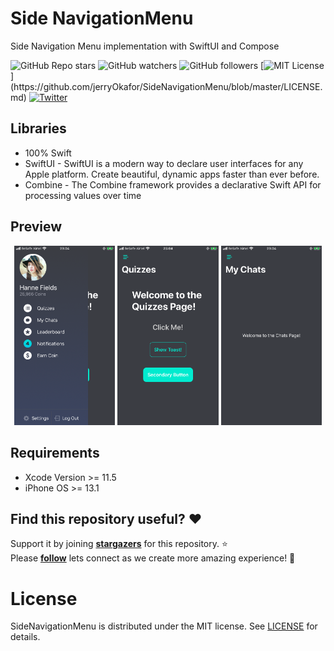 # Side NavigationMenu

Side Navigation Menu implementation  with SwiftUI and Compose

![GitHub Repo stars](https://img.shields.io/github/stars/jerryOkafor/SideNavigationMenu?style=social)
![GitHub watchers](https://img.shields.io/github/watchers/jerryOkafor/SideNavigationMenu?style=social)
![GitHub followers](https://img.shields.io/github/followers/jerryOkafor?style=social)
[![MIT License](https://img.shields.io/apm/l/atomic-design-ui.svg?)](https://github.com/jerryOkafor/SideNavigationMenu/blob/master/LICENSE.md)
[![Twitter](https://img.shields.io/badge/Twitter-@Nomns0-9C27B0.svg)](https://twitter.com/Nomns0)  

## Libraries
* 100% Swift
* SwiftUI  - SwiftUI is a modern way to declare user interfaces for any Apple platform. Create beautiful, dynamic apps faster than ever before.
* Combine - The Combine framework provides a declarative Swift API for processing values over time

## Preview
<p align="center">
<img src="./preview/1.png" width="32%"/>
<img src="./preview/2.png" width="32%"/>
<img src="./preview/3.png" width="32%"/>
</p>


## Requirements
* Xcode Version  >= 11.5
* iPhone OS >= 13.1

## Find this repository useful? :heart:
Support it by joining __[stargazers](    https://github.com/jerryOkafor/SideNavigationMenu/stargazers)__ for this repository. :star: <br>
Please __[follow](https://twitter.com/Nomns0)__ lets connect as we create more amazing experience! 🤩

# License
SideNavigationMenu is distributed under the MIT license. See [LICENSE](https://github.com/jerryOkafor/SideNavigationMenu/blob/master/LICENSE) for details.